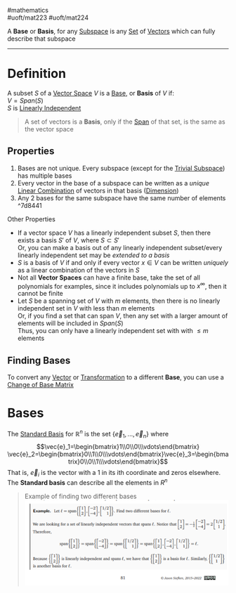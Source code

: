 #mathematics  
#uoft/mat223 #uoft/mat224 

A **Base** or **Basis**, for any [Subspace](Subspace.md) is any [Set](Set.md) of [Vectors](Vector.md) which can fully describe that subspace 

---
# Definition

A subset $S$ of a [Vector Space](Vector%20Space.md)  $V$ is a [Base](.md), or **Basis** of $V$ if:  
	$V=Span(S)$  
	$S$ is [Linearly Independent](Linear%20Independence.md)

> A set of vectors is a **Basis**, only if the [Span](Span.md) of that set, is the same as the vector space

## Properties
1. Bases are not unique. Every subspace (except for the [Trivial Subspace](Trivial%20Subspace.md)) has multiple bases
2. Every vector in the base of a subspace can be written as a *unique* [Linear Combination](Linear%20Combination.md) of vectors in that basis ([Dimension](Dimension.md))
3. Any 2 bases for the same subspace have the same number of elements ^7d8441

Other Properties
- If a vector space $V$ has a linearly independent subset $S$, then there exists a basis $S'$ of $V$,  where $S\subset S'$  
	Or, you can make a basis out of any linearly independent subset/every linearly independent set may be *extended to a basis*
- $S$ is a basis of $V$ if and only if every vector $x\in V$ can be written *uniquely* as a linear combination of the vectors in $S$
- Not all **Vector Spaces** can have a finite base, take the set of all polynomials for examples, since it includes polynomials up to $x^\infty$, then it cannot be finite
- Let $S$ be a spanning set of $V$ with $m$ elements, then there is no linearly independent set in $V$ with less than $m$ elements  
	Or, if you find a set that can span $V$, then any set with a larger amount of elements will be included in $Span(S)$  
	Thus, you can only have a linearly independent set with with $\leq m$ elements

## Finding Bases 

To convert any [Vector](Vector.md) or [Transformation](Transformation.md) to a different **Base**, you can use a [Change of Base Matrix](Change%20of%20Base%20Matrix.md) 

# Bases
The [Standard Basis](Standard%20Basis.md) for $\mathbb{R}^n$ is the set $\{\vec{e}_{1},...,\vec{e}_n\}$ where $$\vec{e}_1=\begin{bmatrix}1\\0\\0\\\vdots\end{bmatrix} \vec{e}_2=\begin{bmatrix}0\\1\\0\\\vdots\end{bmatrix}\vec{e}_3=\begin{bmatrix}0\\0\\1\\\vdots\end{bmatrix}$$That is, $\vec{e}_i$ is the vector with a 1 in its ith coordinate and zeros elsewhere.  
The **Standard basis** can describe all the elements in $R^n$

> Example of finding two different bases  
> 	![Pasted image 20231012132714](Pasted%20image%2020231012132714.png)